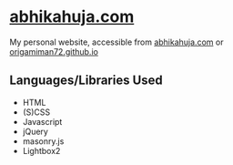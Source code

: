 # [abhikahuja.com](https://abhikahuja.com)
My personal website, accessible from [abhikahuja.com](https://abhikahuja.com) or [origamiman72.github.io](https://origamiman72.github.io)

## Languages/Libraries Used

* HTML
* (S)CSS
* Javascript
* jQuery
* masonry.js
* Lightbox2
